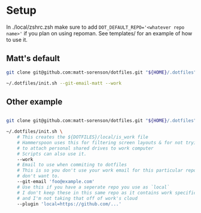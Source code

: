 # Setup

In ./local/zshrc.zsh make sure to add `DOT_DEFAULT_REPO='<whatever repo name>'`
if you plan on using repoman. See templates/ for an example of how to use it.

## Matt's default
```zsh
git clone git@github.com:matt-sorenson/dotfiles.git "${HOME}/.dotfiles"

~/.dotfiles/init.sh --git-email-matt --work
```

## Other example

```zsh

git clone git@github.com:matt-sorenson/dotfiles.git "${HOME}/.dotfiles"

~/.dotfiles/init.sh \
    # This creates the ${DOTFILES}/local/is_work file
    # Hammerspoon uses this for filtering screen layouts & for not trying
    # to attach personal shared drives to work computer
    # Scripts can also use it.
    --work
    # Email to use when commiting to dotfiles
    # This is so you don't use your work email for this particular repo if you
    # don't want to.
    --git-email 'foo@example.com'
    # Use this if you have a seperate repo you use as `local`
    # I don't keep these in this same repo as it contains work specific code
    # and I'm not taking that off of work's cloud
    --plugin 'local=https://github.com/...'
```

